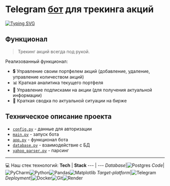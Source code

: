 #  Telegram [бот](https://web.telegram.org/a/#6192788119) для трекинга акций
[![Typing SVG](https://readme-typing-svg.herokuapp.com?color=%2336BCF7&lines=feat.+YahooFinance)](https://finance.yahoo.com/)
## Функционал
>Трекинг акций всегда под рукой.

Реализованный функционал:
* 💲  Управление своим портфелем акций (добавление, удаление, управление количеством акций)
* 📊 Краткая аналитика текущего портфеля
* 📆 Управление подписками на акции (для получения актуальной информации)
* 📝 Краткая сводка по актуальной ситуации на бирже

## Техническое описание проекта
* [`config.py`](config.py) - данные для авторизации
* [`main.py`](main.py) - запуск бота
* [`app.py`](app.py) - функционал бота
* [`database.py`](database.py) - взаимодействие с БД
* [`yahoo_parser.py`](yahoo_parser.py) - парсинг

---
:computer: Наш стек технологий:
**Tech** | **Stack**
--- | ---
*Database*|![Postgres](https://img.shields.io/badge/postgres-%23316192.svg?style=for-the-badge&logo=postgresql&logoColor=white) 
*Code*|![PyCharm](https://img.shields.io/badge/pycharm-143?style=for-the-badge&logo=pycharm&logoColor=black&color=black&labelColor=green)![Python](https://img.shields.io/badge/python-3670A0?style=for-the-badge&logo=python&logoColor=ffdd54)![Pandas](https://img.shields.io/badge/pandas-%23150458.svg?style=for-the-badge&logo=pandas&logoColor=white)![Matplotlib](https://img.shields.io/badge/Matplotlib-%23ffffff.svg?style=for-the-badge&logo=Matplotlib&logoColor=black)
*Target-platform*|![Telegram](https://img.shields.io/badge/Telegram-2CA5E0?style=for-the-badge&logo=telegram&logoColor=white)
*Deployment*|![Docker](https://img.shields.io/badge/docker-%230db7ed.svg?style=for-the-badge&logo=docker&logoColor=white)![Git](https://img.shields.io/badge/git-%23F05033.svg?style=for-the-badge&logo=git&logoColor=white)![Render](https://img.shields.io/badge/Render-%46E3B7.svg?style=for-the-badge&logo=render&logoColor=white)
